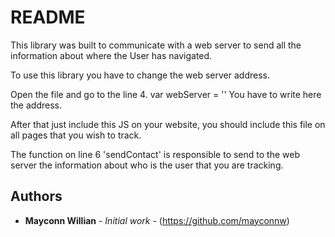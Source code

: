 # README

This library was built to communicate with a web server to send all the information about where the User has navigated.

To use this library you have to change the web server address.

Open the file and go to the line 4. 
var webServer = ''
You have to write here the address.

After that just include this JS on your website, you should include this file on all pages that you wish to track.

The function on line 6 'sendContact' is responsible to send to the web server the information about who is the user that you are tracking.


## Authors

* **Mayconn Willian** - *Initial work* - (https://github.com/mayconnw)

